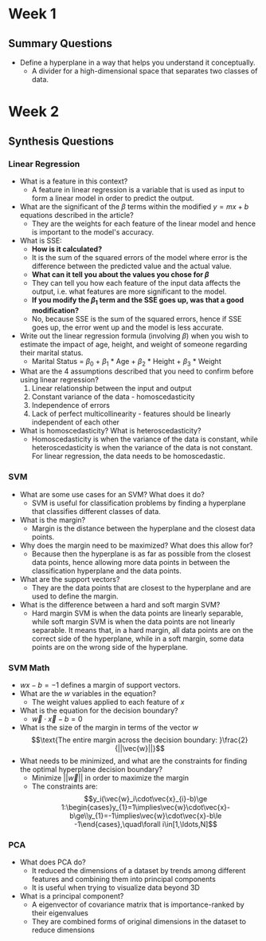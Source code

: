 # Week 1

## Summary Questions
- Define a hyperplane in a way that helps you understand it conceptually.
  - A divider for a high-dimensional space that separates two classes of data.

# Week 2
## Synthesis Questions

### Linear Regression
- What is a feature in this context?
  - A feature in linear regression is a variable that is used as input to form a linear model in order to predict the output.
- What are the significant of the $\beta$ terms within the modified $y=mx+b$ equations described in the article?
  - They are the weights for each feature of the linear model and hence is important to the model's accuracy.
- What is SSE:
	- **How is it calculated?**
  	- It is the sum of the squared errors of the model where error is the difference between the predicted value and the actual value.
	- **What can it tell you about the values you chose for $\beta$**
  	- They can tell you how each feature of the input data affects the output, i.e. what features are more significant to the model.
	- **If you modify the $\beta_{1}$ term and the SSE goes up, was that a good modification?**
  	- No, because SSE is the sum of the squared errors, hence if SSE goes up, the error went up and the model is less accurate.
- Write out the linear regression formula (involving $\beta$) when you wish to estimate the impact of age, height, and weight of someone regarding their marital status.
  - Marital Status = $\beta_{0}$ + $\beta_{1}$ * Age + $\beta_{2}$ * Height + $\beta_{3}$ * Weight
- What are the 4 assumptions described that you need to confirm before using linear regression?
  1. Linear relationship between the input and output
  2. Constant variance of the data - homoscedasticity
  3. Independence of errors
  4. Lack of perfect multicollinearity - features should be linearly independent of each other
- What is homoscedasticity? What is heteroscedasticity?
  - Homoscedasticity is when the variance of the data is constant, while heteroscedasticity is when the variance of the data is not constant. For linear regression, the data needs to be homoscedastic.

### SVM
- What are some use cases for an SVM? What does it do?
  - SVM is useful for classification problems by finding a hyperplane that classifies different classes of data.
- What is the margin?
  - Margin is the distance between the hyperplane and the closest data points.
- Why does the margin need to be maximized? What does this allow for?
  - Because then the hyperplane is as far as possible from the closest data points, hence allowing more data points in between the classification hyperplane and the data points.
- What are the support vectors?
  - They are the data points that are closest to the hyperplane and are used to define the margin.
- What is the difference between a hard and soft margin SVM?
  - Hard margin SVM is when the data points are linearly separable, while soft margin SVM is when the data points are not linearly separable. It means that, in a hard margin, all data points are on the correct side of the hyperplane, while in a soft margin, some data points are on the wrong side of the hyperplane.

### SVM Math
- $wx-b=-1$ defines a margin of support vectors.
- What are the $w$ variables in the equation?
	- The weight values applied to each feature of $x$
- What is the equation for the decision boundary?
	- $\vec{w}\cdot\vec{x}-b=0$
- What is the size of the margin in terms of the vector $w$
	$$\text{The entire margin across the decision boundary: }\frac{2}{||\vec{w}||}$$
- What needs to be minimized, and what are the constraints for finding the optimal hyperplane decision boundary?
	- Minimize $||\vec{w}||$ in order to maximize the margin
	- The constraints are:
	$$y_i(\vec{w}_i\cdot\vec{x}_{i}-b)\ge 1:\begin{cases}y_{1}=1\implies\vec{w}\cdot\vec{x}-b\ge\\y_{1}=-1\implies\vec{w}\cdot\vec{x}-b\le -1\end{cases},\quad\forall i\in[1,\ldots,N]$$

### PCA
- What does PCA do?
	- It reduced the dimensions of a dataset by trends among different features and combining them into principal components
	- It is useful when trying to visualize data beyond 3D
- What is a principal component?
	- A eigenvector of covariance matrix that is importance-ranked by their eigenvalues
	- They are combined forms of original dimensions in the dataset to reduce dimensions
